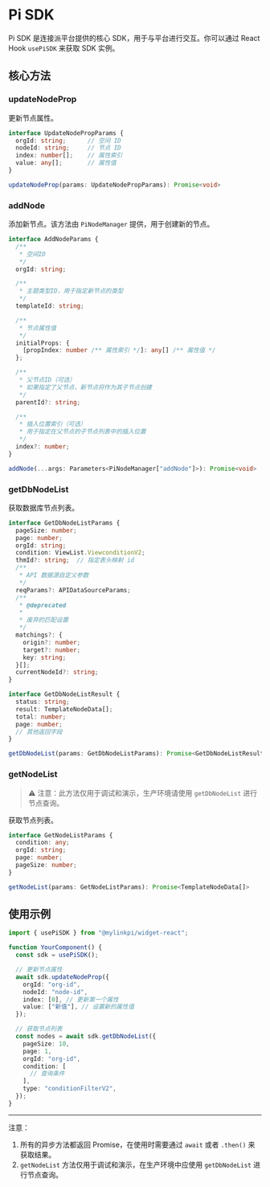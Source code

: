 # Pi SDK

Pi SDK 是连接派平台提供的核心 SDK，用于与平台进行交互。你可以通过 React Hook `usePiSDK` 来获取 SDK 实例。

## 核心方法

### updateNodeProp

更新节点属性。

```typescript
interface UpdateNodePropParams {
  orgId: string;      // 空间 ID
  nodeId: string;     // 节点 ID
  index: number[];    // 属性索引
  value: any[];       // 属性值
}

updateNodeProp(params: UpdateNodePropParams): Promise<void>
```

### addNode

添加新节点。该方法由 `PiNodeManager` 提供，用于创建新的节点。

```typescript
interface AddNodeParams {
  /**
   * 空间ID
   */
  orgId: string;

  /**
   * 主题类型ID，用于指定新节点的类型
   */
  templateId: string;

  /**
   * 节点属性值
   */
  initialProps: {
    [propIndex: number /** 属性索引 */]: any[] /** 属性值 */
  };

  /**
   * 父节点ID（可选）
   * 如果指定了父节点，新节点将作为其子节点创建
   */
  parentId?: string;

  /**
   * 插入位置索引（可选）
   * 用于指定在父节点的子节点列表中的插入位置
   */
  index?: number;
}

addNode(...args: Parameters<PiNodeManager["addNode"]>): Promise<void>
```

### getDbNodeList

获取数据库节点列表。

```typescript
interface GetDbNodeListParams {
  pageSize: number;
  page: number;
  orgId: string;
  condition: ViewList.ViewconditionV2;
  thmId?: string;  // 指定表头映射 id
  /**
   * API 数据源自定义参数
   */
  reqParams?: APIDataSourceParams;
  /**
   * @deprecated
   *
   * 废弃的匹配设置
   */
  matchings?: {
    origin?: number;
    target?: number;
    key: string;
  }[];
  currentNodeId?: string;
}

interface GetDbNodeListResult {
  status: string;
  result: TemplateNodeData[];
  total: number;
  page: number;
  // 其他返回字段
}

getDbNodeList(params: GetDbNodeListParams): Promise<GetDbNodeListResult>
```

### getNodeList

> ⚠️ 注意：此方法仅用于调试和演示，生产环境请使用 `getDbNodeList` 进行节点查询。

获取节点列表。

```typescript
interface GetNodeListParams {
  condition: any;
  orgId: string;
  page: number;
  pageSize: number;
}

getNodeList(params: GetNodeListParams): Promise<TemplateNodeData[]>
```

## 使用示例

```typescript
import { usePiSDK } from "@mylinkpi/widget-react";

function YourComponent() {
  const sdk = usePiSDK();

  // 更新节点属性
  await sdk.updateNodeProp({
    orgId: "org-id",
    nodeId: "node-id",
    index: [0], // 更新第一个属性
    value: ["新值"], // 设置新的属性值
  });

  // 获取节点列表
  const nodes = await sdk.getDbNodeList({
    pageSize: 10,
    page: 1,
    orgId: "org-id",
    condition: [
      // 查询条件
    ],
    type: "conditionFilterV2",
  });
}
```

---

注意：

1. 所有的异步方法都返回 Promise，在使用时需要通过 `await` 或者 `.then()` 来获取结果。
2. `getNodeList` 方法仅用于调试和演示，在生产环境中应使用 `getDbNodeList` 进行节点查询。
